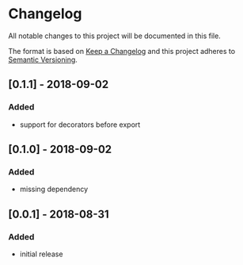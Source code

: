 # Changelog

All notable changes to this project will be documented in this file.

The format is based on [Keep a Changelog](http://keepachangelog.com/en/1.0.0/)
and this project adheres to [Semantic Versioning](http://semver.org/spec/v2.0.0.html).

## [0.1.1] - 2018-09-02
### Added
* support for decorators before export

## [0.1.0] - 2018-09-02
### Added
* missing dependency

## [0.0.1] - 2018-08-31
### Added
* initial release
